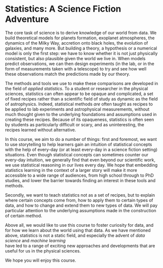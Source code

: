 # Statistics: A Science Fiction Adventure

The core task of science is to derive knowledge of our world from data. 
We build theoretical models for planets formation, exoplanet atmospheres, 
the dynamics of the Milky Way, accretion onto black holes, the evolution of 
galaxies, and many more. But building a theory, a hypothesis or a numerical 
model is only the first step: we have to know whether it is not just physically
consistent, but also plausible given the world we live in. When models predict 
observations, we can then design experiments (in the lab, or in the form of 
measurements taken with a telescope) to try and see how well these observations 
match the predictions made by our theory. 

The methods and tools we use to make these comparisons are developed in the 
field of _applied statistics_. To a student or researcher in the physical 
sciences, statistics can often appear to be opaque and complicated, a set of 
fixed recipes rather than a scientific field of study as dynamic as the field 
of astrophysics. Indeed, statistical methods _are_ often taught as recipes to 
be applied to lab experiments and astrophysical measurements, without much 
thought given to the underlying foundations and assumptions used in creating 
these recipes. Because of its opaqueness, statistics is often seen by students 
as particularly difficult or scary, and as uninteresting, the recipes learned 
without alternative. 

In this course, we aim to do a number of things: first and foremost, we want 
to use storytelling to help learners gain an intuition of statistical concepts 
with the help of every-day (or at least every-day in a science fiction setting) 
situations. Even though statistical concepts can sometimes counter our every-day 
intuition, we generally find that even beyond our scientific work, we use 
statistical reasoning in our lives every day. We hope that embedding statistics 
learning in the context of a larger story will make it more accessible to a wide 
range of audiences, from high school through to PhD studies, and lower the barrier 
towards finding an interest in these tools and methods.  

Secondly, we want to teach statistics not as a set of recipes, but to explain 
where certain concepts come from, how to apply them to certain types of data, 
and how to change and extend them to new types of data. We will pay particular 
attention to the underlying assumptions made in the construction of certain method. 

Above all, we would like to use this course to foster curiosity for data, and for 
how we learn about the world using that data. As we have mentioned above, statistics 
is not a static field, and especially the advent of _data science_ and _machine learning_  
have led to a range of exciting new approaches and developments that are useful for 
us in the physical sciences. 

We hope you will enjoy this course.


```{tableofcontents}
```
